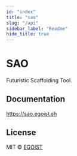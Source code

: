 ```yaml
---
id: "index"
title: "sao"
slug: "/api"
sidebar_label: "Readme"
hide_title: true
---
```


# SAO

Futuristic Scaffolding Tool.

## Documentation

https://sao.egoist.sh

## License

MIT &copy; [EGOIST](https://github.com/sponsors/egoist)

